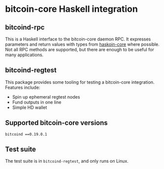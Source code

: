 bitcoin-core Haskell integration
====

bitcoind-rpc
----

This is a Haskell interface to the bitcoin-core daemon RPC.  It expresses
parameters and return values with types from [haskoin-core][1] where possible.
Not all RPC methods are supported, but there are enough to be useful for many
applications.

[1]: https://github.com/haskoin/haskoin-core


bitcoind-regtest
----

This package provides some tooling for testing a bitcoin-core integration.  Features include:

* Spin up ephemeral regtest nodes
* Fund outputs in one line
* Simple HD wallet


Supported bitcoin-core versions
----

`bitcoind ==0.19.0.1`



Test suite
----

The test suite is in `bitcoind-regtest`, and only runs on Linux.
